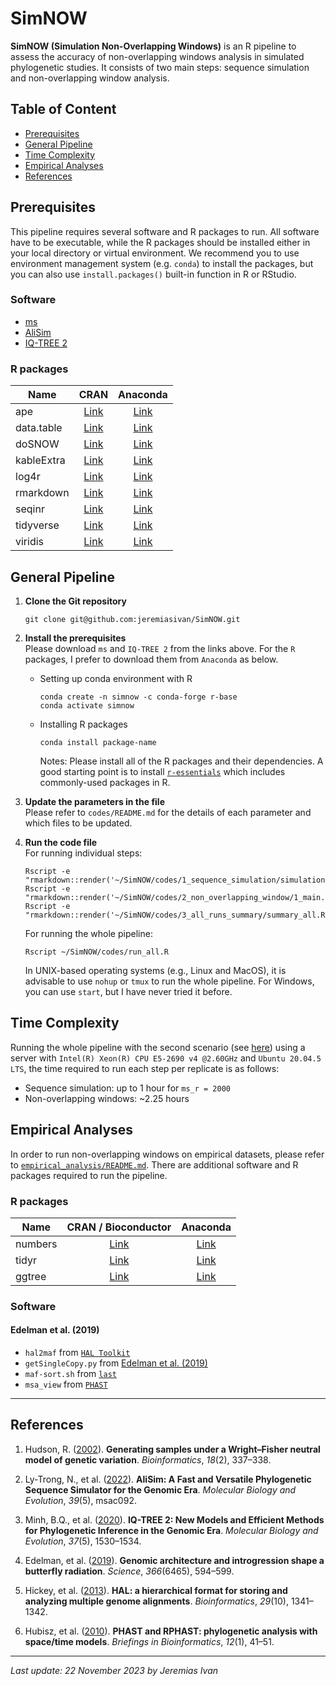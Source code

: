 # SimNOW

**SimNOW (Simulation Non-Overlapping Windows)** is an R pipeline to assess the accuracy of non-overlapping windows analysis in simulated phylogenetic studies. It consists of two main steps: sequence simulation and non-overlapping window analysis.

## Table of Content
- <a href="#prereqs">Prerequisites</a>
- <a href="#genpipe">General Pipeline</a>
- <a href="#timecom">Time Complexity</a>
- <a href="#emps">Empirical Analyses</a>
- <a href="#refs">References</a>

## <a id="prereqs">Prerequisites</a>
This pipeline requires several software and R packages to run. All software have to be executable, while the R packages should be installed either in your local directory or virtual environment. We recommend you to use environment management system (e.g. `conda`) to install the packages, but you can also use `install.packages()` built-in function in R or RStudio.

### Software
- <a href="http://home.uchicago.edu/~rhudson1/source/mksamples.html">ms</a>
- <a href="http://www.iqtree.org/doc/AliSim">AliSim</a>
- <a href="http://www.iqtree.org">IQ-TREE 2</a>

### R packages
|    Name    |                               CRAN                               |                             Anaconda                             |
| ---------- |:----------------------------------------------------------------:|:----------------------------------------------------------------:|
| ape        | <a href="https://cran.r-project.org/package=ape">Link</a>        | <a href="https://anaconda.org/conda-forge/r-ape">Link</a>        |
| data.table | <a href="https://cran.r-project.org/package=data.table">Link</a> | <a href="https://anaconda.org/conda-forge/r-data.table">Link</a> |
| doSNOW     | <a href="https://cran.r-project.org/package=doSNOW">Link</a>     | <a href="https://anaconda.org/conda-forge/r-dosnow">Link</a>     |
| kableExtra | <a href="https://cran.r-project.org/package=kableExtra">Link</a> | <a href="https://anaconda.org/conda-forge/r-kableextra">Link</a> |
| log4r      | <a href="https://cran.r-project.org/package=log4r">Link</a>      | <a href="https://anaconda.org/conda-forge/r-log4r">Link</a>      |
| rmarkdown  | <a href="https://cran.r-project.org/package=rmarkdown">Link</a>  | <a href="https://anaconda.org/conda-forge/r-rmarkdown">Link</a>  |
| seqinr     | <a href="https://cran.r-project.org/package=seqinr">Link</a>     | <a href="https://anaconda.org/conda-forge/r-seqinr">Link</a>     |
| tidyverse  | <a href="https://cran.r-project.org/package=tidyverse">Link</a>  | <a href="https://anaconda.org/conda-forge/r-tidyverse">Link</a>  |
| viridis    | <a href="https://cran.r-project.org/package=viridis">Link</a>    | <a href="https://anaconda.org/conda-forge/r-viridis">Link</a>    |

## <a id="genpipe">General Pipeline</a>
1. **Clone the Git repository** <br>
    ```
    git clone git@github.com:jeremiasivan/SimNOW.git
    ```

2. **Install the prerequisites** <br>
    Please download `ms` and `IQ-TREE 2` from the links above. For the `R` packages, I prefer to download them from `Anaconda` as below.

    - Setting up conda environment with R
        ```
        conda create -n simnow -c conda-forge r-base
        conda activate simnow
        ```
    -  Installing R packages
        ```
        conda install package-name
        ```
        Notes: Please install all of the R packages and their dependencies. A good starting point is to install <a href="https://anaconda.org/conda-forge/r-essentials">`r-essentials`</a> which includes commonly-used packages in R. 

3. **Update the parameters in the file** <br>
    Please refer to `codes/README.md` for the details of each parameter and which files to be updated. 

4. **Run the code file** <br>
    For running individual steps:
    ```
    Rscript -e "rmarkdown::render('~/SimNOW/codes/1_sequence_simulation/simulation.Rmd')"
    Rscript -e "rmarkdown::render('~/SimNOW/codes/2_non_overlapping_window/1_main.Rmd')"
    Rscript -e "rmarkdown::render('~/SimNOW/codes/3_all_runs_summary/summary_all.Rmd')"
    ```

    For running the whole pipeline:
    ```
    Rscript ~/SimNOW/codes/run_all.R
    ```

    In UNIX-based operating systems (e.g., Linux and MacOS), it is advisable to use `nohup` or `tmux` to run the whole pipeline. For Windows, you can use `start`, but I have never tried it before. 

## <a id="timecom">Time Complexity</a>
Running the whole pipeline with the second scenario (see <a href="/codes/README.md#example">here</a>) using a server with `Intel(R) Xeon(R) CPU E5-2690 v4 @2.60GHz` and `Ubuntu 20.04.5 LTS`, the time required to run each step per replicate is as follows:
- Sequence simulation: up to 1 hour for `ms_r = 2000`
- Non-overlapping windows: ~2.25 hours

## <a id="emps">Empirical Analyses</a>
In order to run non-overlapping windows on empirical datasets, please refer to <a href="empirical_analysis/README.md">`empirical_analysis/README.md`</a>. There are additional software and R packages required to run the pipeline.

### R packages
|    Name    |                                 CRAN / Bioconductor                                |            Anaconda            |
| ---------- |:----------------------------------------------------------------------------------:|:------------------------------:|
| numbers    | <a href="https://cran.r-project.org/package=numbers">Link</a>                      | <a href="https://anaconda.org/conda-forge/r-numbers">Link</a>                            |
| tidyr      | <a href="https://cran.r-project.org/package=tidyr">Link</a>                        | <a href="https://anaconda.org/conda-forge/r-tidyr">Link</a>                            |
| ggtree     | <a href="https://bioconductor.org/packages/release/bioc/html/ggtree.html">Link</a> | <a href="https://anaconda.org/bioconda/bioconductor-ggtree">Link</a> |

### Software
#### Edelman et al. (2019)
- `hal2maf` from <a href="https://github.com/ComparativeGenomicsToolkit/hal">`HAL Toolkit`</a>
- `getSingleCopy.py` from <a href="https://doi.org/10.5281/zenodo.3401692">Edelman et al. (2019)</a>
- `maf-sort.sh` from <a href="https://github.com/UCSantaCruzComputationalGenomicsLab/last">`last`</a>
- `msa_view` from <a href="http://compgen.cshl.edu/phast/">`PHAST`</a>

---
## <a id="refs">References</a>
1. Hudson, R. (<a href="https://doi.org/10.1093/bioinformatics/18.2.337">2002</a>). **Generating samples under a Wright–Fisher neutral model of genetic variation**. *Bioinformatics*, *18*(2), 337–338.

2. Ly-Trong, N., et al. (<a href="https://doi.org/10.1093/molbev/msac092">2022</a>). **AliSim: A Fast and Versatile Phylogenetic Sequence Simulator for the Genomic Era**. *Molecular Biology and Evolution*, *39*(5), msac092.

3. Minh, B.Q., et al. (<a href="https://doi.org/10.1093/molbev/msaa015">2020</a>). **IQ-TREE 2: New Models and Efficient Methods for Phylogenetic Inference in the Genomic Era**. *Molecular Biology and Evolution*, *37*(5), 1530–1534.

4. Edelman, et al. (<a href="https://doi.org/10.1126/science.aaw2090">2019</a>). **Genomic architecture and introgression shape a butterfly radiation**. *Science*, *366*(6465), 594–599.

5. Hickey, et al. (<a href="https://doi.org/10.1093/bioinformatics/btt128">2013</a>). **HAL: a hierarchical format for storing and analyzing multiple genome alignments**. *Bioinformatics*, *29*(10), 1341–1342.

6. Hubisz, et al. (<a href="https://doi.org/10.1093/bib/bbq072">2010</a>). **PHAST and RPHAST: phylogenetic analysis with space/time models**. *Briefings in Bioinformatics*, *12*(1), 41–51.

---
*Last update: 22 November 2023 by Jeremias Ivan*